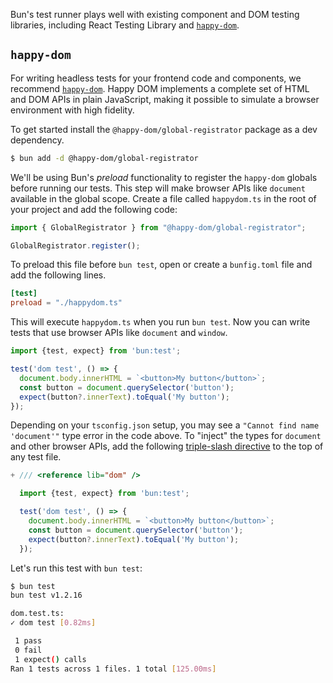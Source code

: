 Bun's test runner plays well with existing component and DOM testing libraries, including React Testing Library and [`happy-dom`](https://github.com/capricorn86/happy-dom).

## `happy-dom`

For writing headless tests for your frontend code and components, we recommend [`happy-dom`](https://github.com/capricorn86/happy-dom). Happy DOM implements a complete set of HTML and DOM APIs in plain JavaScript, making it possible to simulate a browser environment with high fidelity.

To get started install the `@happy-dom/global-registrator` package as a dev dependency.

```bash
$ bun add -d @happy-dom/global-registrator
```

We'll be using Bun's _preload_ functionality to register the `happy-dom` globals before running our tests. This step will make browser APIs like `document` available in the global scope. Create a file called `happydom.ts` in the root of your project and add the following code:

```ts
import { GlobalRegistrator } from "@happy-dom/global-registrator";

GlobalRegistrator.register();
```

To preload this file before `bun test`, open or create a `bunfig.toml` file and add the following lines.

```toml
[test]
preload = "./happydom.ts"
```

This will execute `happydom.ts` when you run `bun test`. Now you can write tests that use browser APIs like `document` and `window`.

```ts#dom.test.ts
import {test, expect} from 'bun:test';

test('dom test', () => {
  document.body.innerHTML = `<button>My button</button>`;
  const button = document.querySelector('button');
  expect(button?.innerText).toEqual('My button');
});
```

Depending on your `tsconfig.json` setup, you may see a `"Cannot find name 'document'"` type error in the code above. To "inject" the types for `document` and other browser APIs, add the following [triple-slash directive](https://www.typescriptlang.org/docs/handbook/triple-slash-directives.html) to the top of any test file.

```ts-diff#dom.test.ts
+ /// <reference lib="dom" />

  import {test, expect} from 'bun:test';

  test('dom test', () => {
    document.body.innerHTML = `<button>My button</button>`;
    const button = document.querySelector('button');
    expect(button?.innerText).toEqual('My button');
  });
```

Let's run this test with `bun test`:

```bash
$ bun test
bun test v1.2.16

dom.test.ts:
✓ dom test [0.82ms]

 1 pass
 0 fail
 1 expect() calls
Ran 1 tests across 1 files. 1 total [125.00ms]
```

<!-- ## React Testing Library

Once you've set up `happy-dom` as described above, you can use it with React Testing Library. To get started, install the `@testing-library/react` package as a dev dependency.

```bash
$ bun add -d @testing-library/react
``` -->
